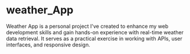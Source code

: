 # weather_App
Weather App is a personal project I've created to enhance my web development skills and gain hands-on experience with real-time weather data retrieval. It serves as a practical exercise in working with APIs, user interfaces, and responsive design.
